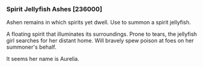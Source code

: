 ### Spirit Jellyfish Ashes [236000]

Ashen remains in which spirits yet dwell. Use to summon a spirit jellyfish.

A floating spirit that illuminates its surroundings. Prone to tears, the jellyfish girl searches for her distant home. Will bravely spew poison at foes on her summoner's behalf.

It seems her name is Aurelia.